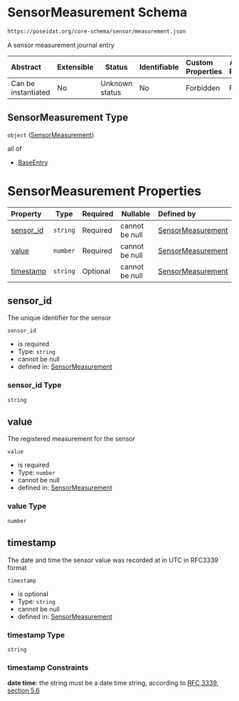 # SensorMeasurement Schema

```txt
https://poseidat.org/core-schema/sensor/measurement.json
```

A sensor measurement journal entry


| Abstract            | Extensible | Status         | Identifiable | Custom Properties | Additional Properties | Access Restrictions | Defined In                                                                       |
| :------------------ | ---------- | -------------- | ------------ | :---------------- | --------------------- | ------------------- | -------------------------------------------------------------------------------- |
| Can be instantiated | No         | Unknown status | No           | Forbidden         | Forbidden             | none                | [measurement.json](schemas/entry/sensor/measurement.json "open original schema") |

## SensorMeasurement Type

`object` ([SensorMeasurement](measurement.md))

all of

-   [BaseEntry](measurement-allof-baseentry.md "check type definition")

# SensorMeasurement Properties

| Property                | Type     | Required | Nullable       | Defined by                                                                                                                                     |
| :---------------------- | -------- | -------- | -------------- | :--------------------------------------------------------------------------------------------------------------------------------------------- |
| [sensor_id](#sensor_id) | `string` | Required | cannot be null | [SensorMeasurement](measurement-properties-sensor_id.md "https&#x3A;//poseidat.org/core-schema/sensor/measurement.json#/properties/sensor_id") |
| [value](#value)         | `number` | Required | cannot be null | [SensorMeasurement](measurement-properties-value.md "https&#x3A;//poseidat.org/core-schema/sensor/measurement.json#/properties/value")         |
| [timestamp](#timestamp) | `string` | Optional | cannot be null | [SensorMeasurement](measurement-properties-timestamp.md "https&#x3A;//poseidat.org/core-schema/sensor/measurement.json#/properties/timestamp") |

## sensor_id

The unique identifier for the sensor


`sensor_id`

-   is required
-   Type: `string`
-   cannot be null
-   defined in: [SensorMeasurement](measurement-properties-sensor_id.md "https&#x3A;//poseidat.org/core-schema/sensor/measurement.json#/properties/sensor_id")

### sensor_id Type

`string`

## value

The registered measurement for the sensor


`value`

-   is required
-   Type: `number`
-   cannot be null
-   defined in: [SensorMeasurement](measurement-properties-value.md "https&#x3A;//poseidat.org/core-schema/sensor/measurement.json#/properties/value")

### value Type

`number`

## timestamp

The date and time the sensor value was recorded at in UTC in RFC3339 format


`timestamp`

-   is optional
-   Type: `string`
-   cannot be null
-   defined in: [SensorMeasurement](measurement-properties-timestamp.md "https&#x3A;//poseidat.org/core-schema/sensor/measurement.json#/properties/timestamp")

### timestamp Type

`string`

### timestamp Constraints

**date time**: the string must be a date time string, according to [RFC 3339, section 5.6](https://tools.ietf.org/html/rfc3339 "check the specification")

